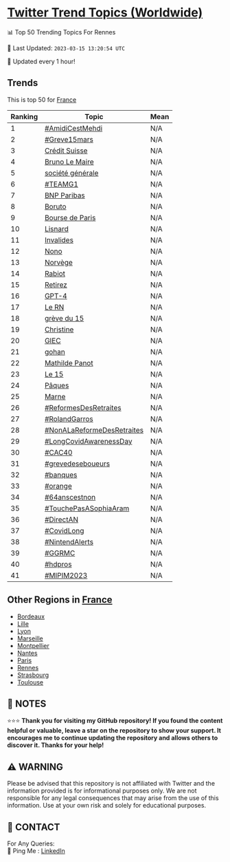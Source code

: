 [Twitter Trend Topics (Worldwide)](https://github.com/ErcinDedeoglu/Twitter-Trend-Topics)
==========


📊 Top 50 Trending Topics For Rennes

📆 Last Updated: `2023-03-15 13:20:54 UTC`

🔧 Updated every 1 hour!


## Trends

This is top 50 for [France](</France>)

| Ranking | Topic | Mean |
| ------- | ------------ | ------------ |
| 1 | [#AmidiCestMehdi](http://twitter.com/search?q=%23AmidiCestMehdi) | N/A |
| 2 | [#Greve15mars](http://twitter.com/search?q=%23Greve15mars) | N/A |
| 3 | [Crédit Suisse](http://twitter.com/search?q=Cr%c3%a9dit+Suisse) | N/A |
| 4 | [Bruno Le Maire](http://twitter.com/search?q=Bruno+Le+Maire) | N/A |
| 5 | [société générale](http://twitter.com/search?q=soci%c3%a9t%c3%a9+g%c3%a9n%c3%a9rale) | N/A |
| 6 | [#TEAMG1](http://twitter.com/search?q=%23TEAMG1) | N/A |
| 7 | [BNP Paribas](http://twitter.com/search?q=BNP+Paribas) | N/A |
| 8 | [Boruto](http://twitter.com/search?q=Boruto) | N/A |
| 9 | [Bourse de Paris](http://twitter.com/search?q=Bourse+de+Paris) | N/A |
| 10 | [Lisnard](http://twitter.com/search?q=Lisnard) | N/A |
| 11 | [Invalides](http://twitter.com/search?q=Invalides) | N/A |
| 12 | [Nono](http://twitter.com/search?q=Nono) | N/A |
| 13 | [Norvège](http://twitter.com/search?q=Norv%c3%a8ge) | N/A |
| 14 | [Rabiot](http://twitter.com/search?q=Rabiot) | N/A |
| 15 | [Retirez](http://twitter.com/search?q=Retirez) | N/A |
| 16 | [GPT-4](http://twitter.com/search?q=GPT-4) | N/A |
| 17 | [Le RN](http://twitter.com/search?q=Le+RN) | N/A |
| 18 | [grève du 15](http://twitter.com/search?q=gr%c3%a8ve+du+15) | N/A |
| 19 | [Christine](http://twitter.com/search?q=Christine) | N/A |
| 20 | [GIEC](http://twitter.com/search?q=GIEC) | N/A |
| 21 | [gohan](http://twitter.com/search?q=gohan) | N/A |
| 22 | [Mathilde Panot](http://twitter.com/search?q=Mathilde+Panot) | N/A |
| 23 | [Le 15](http://twitter.com/search?q=Le+15) | N/A |
| 24 | [Pâques](http://twitter.com/search?q=P%c3%a2ques) | N/A |
| 25 | [Marne](http://twitter.com/search?q=Marne) | N/A |
| 26 | [#ReformesDesRetraites](http://twitter.com/search?q=%23ReformesDesRetraites) | N/A |
| 27 | [#RolandGarros](http://twitter.com/search?q=%23RolandGarros) | N/A |
| 28 | [#NonALaReformeDesRetraites](http://twitter.com/search?q=%23NonALaReformeDesRetraites) | N/A |
| 29 | [#LongCovidAwarenessDay](http://twitter.com/search?q=%23LongCovidAwarenessDay) | N/A |
| 30 | [#CAC40](http://twitter.com/search?q=%23CAC40) | N/A |
| 31 | [#grevedeseboueurs](http://twitter.com/search?q=%23grevedeseboueurs) | N/A |
| 32 | [#banques](http://twitter.com/search?q=%23banques) | N/A |
| 33 | [#orange](http://twitter.com/search?q=%23orange) | N/A |
| 34 | [#64anscestnon](http://twitter.com/search?q=%2364anscestnon) | N/A |
| 35 | [#TouchePasASophiaAram](http://twitter.com/search?q=%23TouchePasASophiaAram) | N/A |
| 36 | [#DirectAN](http://twitter.com/search?q=%23DirectAN) | N/A |
| 37 | [#CovidLong](http://twitter.com/search?q=%23CovidLong) | N/A |
| 38 | [#NintendAlerts](http://twitter.com/search?q=%23NintendAlerts) | N/A |
| 39 | [#GGRMC](http://twitter.com/search?q=%23GGRMC) | N/A |
| 40 | [#hdpros](http://twitter.com/search?q=%23hdpros) | N/A |
| 41 | [#MIPIM2023](http://twitter.com/search?q=%23MIPIM2023) | N/A |



## Other Regions in [France](</France>)

* [Bordeaux](</France/Bordeaux.md>)
* [Lille](</France/Lille.md>)
* [Lyon](</France/Lyon.md>)
* [Marseille](</France/Marseille.md>)
* [Montpellier](</France/Montpellier.md>)
* [Nantes](</France/Nantes.md>)
* [Paris](</France/Paris.md>)
* [Rennes](</France/Rennes.md>)
* [Strasbourg](</France/Strasbourg.md>)
* [Toulouse](</France/Toulouse.md>)



## 📝 NOTES

⭐⭐⭐ **Thank you for visiting my GitHub repository! If you found the content helpful or valuable, leave a star on the repository to show your support. It encourages me to continue updating the repository and allows others to discover it. Thanks for your help!**


## ⚠️ WARNING

Please be advised that this repository is not affiliated with Twitter and the information provided is for informational purposes only. We are not responsible for any legal consequences that may arise from the use of this information. Use at your own risk and solely for educational purposes.


## 📨 CONTACT

 For Any Queries:  
            🏓 Ping Me : [LinkedIn](https://www.linkedin.com/in/ercindedeoglu/)
